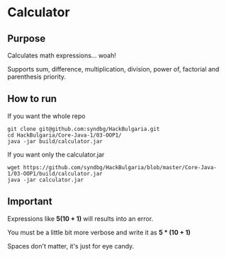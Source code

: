 # Calculator

## Purpose
Calculates math expressions... woah!

Supports sum, difference, multiplication, division, power of, factorial and parenthesis priority.

## How to run
If you want the whole repo
```
git clone git@github.com:syndbg/HackBulgaria.git
cd HackBulgaria/Core-Java-1/03-OOP1/
java -jar build/calculator.jar
```


If you want only the calculator.jar
```
wget https://github.com/syndbg/HackBulgaria/blob/master/Core-Java-1/03-OOP1/build/calculator.jar
java -jar calculator.jar
```

## Important
Expressions like **5(10 + 1)** will results into an error.

You must be a little bit more verbose and write it as **5 * (10 + 1)**

Spaces don't matter, it's just for eye candy.

